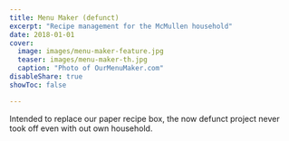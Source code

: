 ```yaml
---
title: Menu Maker (defunct)
excerpt: "Recipe management for the McMullen household"
date: 2018-01-01
cover:
  image: images/menu-maker-feature.jpg
  teaser: images/menu-maker-th.jpg
  caption: "Photo of OurMenuMaker.com"
disableShare: true
showToc: false

---
```


Intended to replace our paper recipe box, the now defunct project never took off
even with out own household.